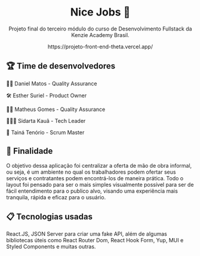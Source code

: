 <h1 align="center">
  Nice Jobs 🔎
</h1>

<p align = "center">
Projeto final do terceiro módulo do curso de Desenvolvimento Fullstack da Kenzie Academy Brasil. 
</p>
<p align = "center">
https://projeto-front-end-theta.vercel.app/
</p>
<h2>
🏆 Time de desenvolvedores
</h2>

<p>🤹🏿 Daniel Matos - Quality Assurance</p>
<p>🛠️ Esther Suriel - Product Owner</p>
<p>🤹🏼 Matheus Gomes - Quality Assurance</p>
<p>👨🏻‍💻 Sidarta Kauã - Tech Leader</p>
<p>🤼 Tainá Tenório - Scrum Master</p>


<h2>
🌟 Finalidade
</h2>
<p>
O objetivo dessa aplicação foi centralizar a oferta de mão de obra informal, ou seja, é um ambiente no qual os trabalhadores podem ofertar seus serviços e contratantes podem encontrá-los de maneira prática. Todo o layout foi pensado para ser o mais simples visualmente possível para ser de fácil entendimento para o publico alvo, visando uma experiência mais tranquila, rápida e eficaz para o usuário.
</p>

<h2>
📋 Tecnologias usadas 
</h2>
<p>
React.JS, JSON Server para criar uma fake API, além de algumas bibliotecas úteis como React Router Dom, React Hook Form, Yup, MUI e Styled Components e muitas outras.
</p>
